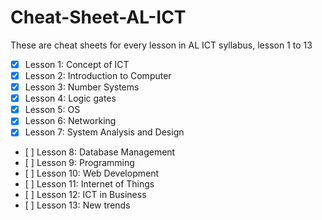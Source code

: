 # Cheat-Sheet-AL-ICT
These are cheat sheets for every lesson in AL ICT syllabus, lesson 1 to 13

* [x] Lesson 1: Concept of ICT
* [x] Lesson 2: Introduction to Computer
* [x] Lesson 3: Number Systems
* [x] Lesson 4: Logic gates
* [x] Lesson 5: OS
* [x] Lesson 6: Networking
* [x] Lesson 7: System Analysis and Design
* \[ \] Lesson 8: Database Management
* \[ \] Lesson 9: Programming
* \[ \] Lesson 10: Web Development 
* \[ \] Lesson 11: Internet of Things
* \[ \] Lesson 12: ICT in Business
* \[ \] Lesson 13: New trends
